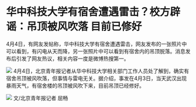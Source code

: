 # 华中科技大学有宿舍遭遇雷击？校方辟谣：吊顶被风吹落 目前已修好

4月4日，有网友发帖称，华中科技大学有宿舍遭遇雷击，网友发布的一张照片中可以看到，有闪电从天而降，另一张照片中可以看到有宿舍内的吊顶脱落。消息发布后引发了网友热议，相关内容一度是微博热搜第一。

![](https://inews.gtimg.com/om_bt/OtrLmRRgzFZcWCNZ48C4zCiBQfyWhK3IYIlTZXZl8NyooAA/1000)
4月4日，北京青年报记者从华中科技大学相关部门工作人员处了解到，确实有宿舍吊顶被风吹落，但事情与雷电无关。据介绍，事发在4月3日，当天武汉出现暴雨天气，有宿舍楼的吊顶被风吹下来，目前吊顶已经修好。

![](https://inews.gtimg.com/om_bt/Osqku2cL34V3iI6oH2N-YhVU-m4saX8eDP1ZaPkhXuNesAA/1000)
文/北京青年报记者 屈畅

